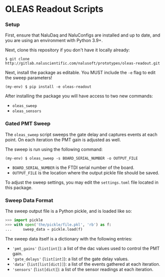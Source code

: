 # OLEAS Readout Scripts


### Setup
First, ensure that NaluDaq and NaluConfigs are installed and up to date, and you are using an environment with Python 3.9+.

Next, clone this repository if you don't have it locally already:
```
$ git clone http://gitlab.naluscientific.com/nalusoft/prototypes/oleas-readout.git
```

Next, install the package as editable. You MUST include the `-e` flag to edit the sweep parameters!
```
(my-env) $ pip install -e oleas-readout
```

After installing the package you will have access to two new commands:
- `oleas_sweep`
- `oleas_sensors`

### Gated PMT Sweep
The `oleas_sweep` script sweeps the gate delay and captures events at each point. On each iteration the PMT gain is adjusted as well.

The sweep is run using the following command:
```
(my-env) $ oleas_sweep -s BOARD_SERIAL_NUMBER -o OUTPUT_FILE
```

- `BOARD_SERIAL_NUMBER` is the FTDI serial number of the board.
- `OUTPUT_FILE` is the location where the output pickle file should be saved.


To adjust the sweep settings, you may edit the `settings.toml` file located in this package.


### Sweep Data Format
The sweep output file is a Python pickle, and is loaded like so:

```py
>>> import pickle
>>> with open('the/pickle/file.pkl', 'rb') as f:
...     sweep_data = pickle.load(f)
```

The sweep data itself is a dictionary with the following entries:
- `'pmt_gains'` (`list[int]`): a list of the dac values used to control the PMT gain.
- `'gate_delays'` (`list[int]`): a list of the gate delay values.
- `'data'` (`list[list[dict]]`): a list of the events gathered at each iteration.
- `'sensors'` (`list[dict]`): a list of the sensor readings at each iteration.
